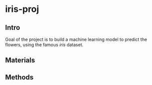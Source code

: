 # iris-proj

## Intro
Goal of the project is to build a machine learning model to predict the flowers, using the famous *iris* dataset.
## Materials

## Methods
